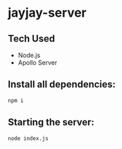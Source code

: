 # jayjay-server

## Tech Used

  + Node.js
  + Apollo Server


## Install all dependencies:
```bash
npm i
```
## Starting the server:

```bash
node index.js
```